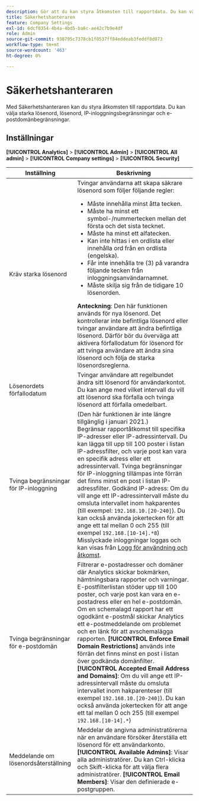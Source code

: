 ```yaml
---
description: Gör att du kan styra åtkomsten till rapportdata. Du kan välja starka lösenord, lösenord, IP-inloggningsbegränsningar och e-postdomänbegränsningar.
title: Säkerhetshanteraren
feature: Company Settings
exl-id: 6dcf0354-4b4a-4bd5-ba6c-ae42c7b9e4df
role: Admin
source-git-commit: 938795c7378cb1f0537ff84eddeab3feddf8d073
workflow-type: tm+mt
source-wordcount: '463'
ht-degree: 0%

---
```


# Säkerhetshanteraren

Med Säkerhetshanteraren kan du styra åtkomsten till rapportdata. Du kan välja starka lösenord, lösenord, IP-inloggningsbegränsningar och e-postdomänbegränsningar.

## Inställningar

**[!UICONTROL Analytics]** > **[!UICONTROL Admin]** > **[!UICONTROL All admin]** > **[!UICONTROL Company settings]** > **[!UICONTROL Security]**

| Inställning | Beskrivning |
| --- | --- |
| Kräv starka lösenord | Tvingar användarna att skapa säkrare lösenord som följer följande regler: <ul><li>Måste innehålla minst åtta tecken.</li><li>Måste ha minst ett symbol-/nummertecken mellan det första och det sista tecknet.</li><li>Måste ha minst ett alfatecken.</li><li>Kan inte hittas i en ordlista eller innehålla ord från en ordlista (engelska).</li><li>Får inte innehålla tre (3) på varandra följande tecken från inloggningsanvändarnamnet.</li><li>Måste skilja sig från de tidigare 10 lösenorden.</li></ul>**Anteckning**: Den här funktionen används för nya lösenord. Det kontrollerar inte befintliga lösenord eller tvingar användare att ändra befintliga lösenord. Därför bör du överväga att aktivera förfallodatum för lösenord för att tvinga användare att ändra sina lösenord och följa de starka lösenordsreglerna. |
| Lösenordets förfallodatum | Tvingar användare att regelbundet ändra sitt lösenord för användarkontot. Du kan ange med vilket intervall du vill att lösenord ska förfalla och tvinga lösenord att förfalla omedelbart. |
| Tvinga begränsningar för IP-inloggning | (Den här funktionen är inte längre tillgänglig i januari 2021.)<br> Begränsar rapportåtkomst till specifika IP-adresser eller IP-adressintervall. Du kan lägga till upp till 100 poster i listan IP-adressfilter, och varje post kan vara en specifik adress eller ett adressintervall. Tvinga begränsningar för IP-inloggning tillämpas inte förrän det finns minst en post i listan IP-adressfilter. Godkänd IP-adress: Om du vill ange ett IP-adressintervall måste du omsluta intervallet inom hakparentes (till exempel: `192.168.10.[20-240]`). Du kan också använda jokertecken för att ange ett tal mellan 0 och 255 (till exempel `192.168.[10-14].*8`) Misslyckade inloggningar loggas och kan visas från [Logg för användning och åtkomst](https://experienceleague.adobe.com/docs/analytics/admin/admin-tools/logs.html#section_6FBAF92D9EA244809C45A78A2F0A7232). |
| Tvinga begränsningar för e-postdomän | Filtrerar e-postadresser och domäner där Analytics skickar bokmärken, hämtningsbara rapporter och varningar. E-postfilterlistan stöder upp till 100 poster, och varje post kan vara en e-postadress eller en hel e-postdomän. Om en schemalagd rapport har ett ogodkänt e-postmål skickar Analytics ett e-postmeddelande om problemet och en länk för att avschemalägga rapporten. **[!UICONTROL Enforce Email Domain Restrictions]** används inte förrän det finns minst en post i listan över godkända domänfilter. **[!UICONTROL Accepted Email Address and Domains]**: Om du vill ange ett IP-adressintervall måste du omsluta intervallet inom hakparenteser (till exempel `192.168.10.[20-240]`). Du kan också använda jokertecken för att ange ett tal mellan 0 och 255 (till exempel `192.168.[10-14].*`) |
| Meddelande om lösenordsåterställning | Meddelar de angivna administratörerna när en användare försöker återställa ett lösenord för ett användarkonto. **[!UICONTROL Available Admins]**: Visar alla administratörer. Du kan Ctrl-klicka och Skift-klicka för att välja flera administratörer. **[!UICONTROL Email Members]**: Visar den definierade e-postgruppen. |
